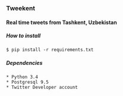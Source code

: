 ### Tweekent
#### Real time tweets from Tashkent, Uzbekistan

##### How to install

    $ pip install -r requirements.txt

##### Dependencies

    * Python 3.4
    * Postgresql 9.5
    * Twitter Developer account
